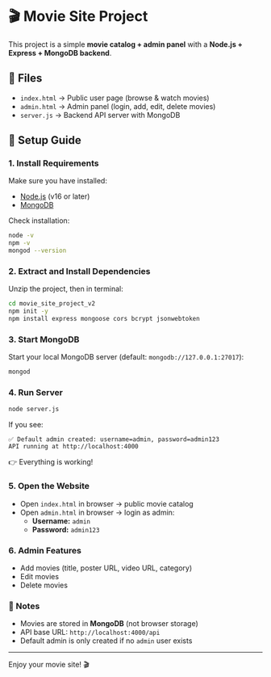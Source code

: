 # 🎬 Movie Site Project

This project is a simple **movie catalog + admin panel** with a **Node.js + Express + MongoDB backend**.

## 📂 Files
- `index.html` → Public user page (browse & watch movies)
- `admin.html` → Admin panel (login, add, edit, delete movies)
- `server.js` → Backend API server with MongoDB

## 🚀 Setup Guide

### 1. Install Requirements
Make sure you have installed:
- [Node.js](https://nodejs.org/) (v16 or later)
- [MongoDB](https://www.mongodb.com/try/download/community)

Check installation:
```sh
node -v
npm -v
mongod --version
```

### 2. Extract and Install Dependencies
Unzip the project, then in terminal:
```sh
cd movie_site_project_v2
npm init -y
npm install express mongoose cors bcrypt jsonwebtoken
```

### 3. Start MongoDB
Start your local MongoDB server (default: `mongodb://127.0.0.1:27017`):
```sh
mongod
```

### 4. Run Server
```sh
node server.js
```
If you see:
```
✅ Default admin created: username=admin, password=admin123
API running at http://localhost:4000
```
👉 Everything is working!

### 5. Open the Website
- Open `index.html` in browser → public movie catalog
- Open `admin.html` in browser → login as admin:
  - **Username:** `admin`
  - **Password:** `admin123`

### 6. Admin Features
- Add movies (title, poster URL, video URL, category)
- Edit movies
- Delete movies

### 🔑 Notes
- Movies are stored in **MongoDB** (not browser storage)
- API base URL: `http://localhost:4000/api`
- Default admin is only created if no `admin` user exists

---
Enjoy your movie site! 🎬
